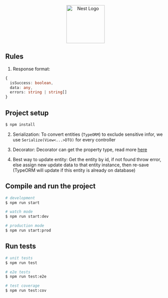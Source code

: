 <p align="center">
  <a href="http://nestjs.com/" target="blank"><img src="https://nestjs.com/img/logo-small.svg" width="120" alt="Nest Logo" /></a>
</p>

## Rules

1. Response format:

```typescript
{
  isSuccess: boolean,
  data: any,
  errors: string | string[]
}
```

## Project setup

```bash
$ npm install
```

2. Serialization:
   To convert entities (`TypeORM`) to exclude sensitive infor, we use `Serialize(View<...>DTO)` for every controller

3. Decorator:
   Decorator can get the property type, read more [here](https://stackoverflow.com/questions/38314908/how-to-get-type-data-in-typescript-decorator)

4. Best way to update entity:
   Get the entity by id, if not found throw error, else assign new update data to that entity instance, then re-save (TypeORM will update if this entity is already on database)

## Compile and run the project

```bash
# development
$ npm run start

# watch mode
$ npm run start:dev

# production mode
$ npm run start:prod
```

## Run tests

```bash
# unit tests
$ npm run test

# e2e tests
$ npm run test:e2e

# test coverage
$ npm run test:cov
```
